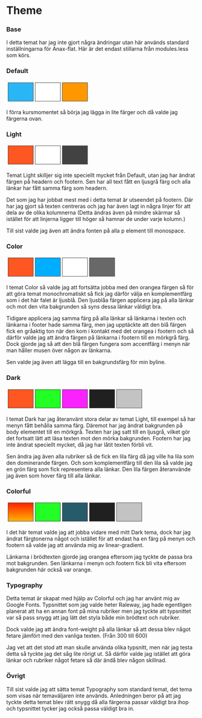 Theme
==============================================
<h3>Base</h3>
I detta temat har jag inte gjort några ändringar utan här används standard inställningarna för Anax-flat. Här är det endast stillarna från modules.less som körs.

<h3>Default</h3>

<table style="border-spacing: 4px; border-collapse: separate">
    <tbody>
        <tr>
            <td style="height: 50px; width: 50px; border: 1px solid #454545; background-color: #29b6f6"></td>
            <td style="height: 50px; width: 50px; border: 1px solid #454545; background-color: #fff"></td>
            <td style="height: 50px; width: 50px; border: 1px solid #454545; background-color: #ff9800"></td>
        </tr>
    </tbody>
</table>

I förra kursmomentet så börja jag lägga in lite färger och då valde jag färgerna ovan.

<h3>Light</h3>

<table style="border-spacing: 4px; border-collapse: separate">
    <tbody>
        <tr>
            <td style="height: 50px; width: 50px; border: 1px solid #454545; background-color: #FF5722"></td>
            <td style="height: 50px; width: 50px; border: 1px solid #454545; background-color: #fff"></td>
            <td style="height: 50px; width: 50px; border: 1px solid #454545; background-color: #424242"></td>
        </tr>
    </tbody>
</table>

Temat Light skilljer sig inte speciellt mycket från Default, utan jag har ändrat färgen på headern och footern. Sen har all text fått en ljusgrå färg och alla länkar har fått samma färg som headern.

Det som jag har jobbat mest med i detta temat är utseendet på footern. Där har jag gjort så texten centreras och jag har även lagt in några linjer för att dela av de olika kolumnerna (Detta ändras även på mindre skärmar så istället för att linjerna ligger till höger så hamnar de under varje kolumn.)

Till sist valde jag även att ändra fonten på alla p element till monospace.

<h3>Color</h3>

<table style="border-spacing: 4px; border-collapse: separate">
    <tbody>
        <tr>
            <td style="height: 50px; width: 50px; border: 1px solid #454545; background-color: #FF5722"></td>
            <td style="height: 50px; width: 50px; border: 1px solid #454545; background-color: #00AEFF"></td>
            <td style="height: 50px; width: 50px; border: 1px solid #454545; background-color: #fff"></td>
            <td style="height: 50px; width: 50px; border: 1px solid #454545; background-color: #686868"></td>
        </tr>
    </tbody>
</table>

I temat Color så valde jag att fortsätta jobba med den orangea färgen så för att göra temat monochromatiskt så fick jag därför välja en komplementfärg som i det här falet är ljusblå. Den ljusblåa färgen applicera jag på alla länkar och mot den vita bakgrunden så syns dessa länkar väldigt bra.

Tidigare applicera jag samma färg på alla länkar så länkarna i texten och länkarna i footer hade samma färg, men jag upptäckte att den blå färgen fick en gråaktig ton när den kom i kontakt med det orangea i footern och så därför valde jag att ändra färgen på länkarna i footern till en mörkgrå färg. Dock gjorde jag så att den blå färgen fungera som accentfärg i menyn när man håller musen över någon av länkarna.

Sen valde jag även att lägga till en bakgrundsfärg för min byline.

<h3>Dark</h3>

<table style="border-spacing: 4px; border-collapse: separate">
    <tbody>
        <tr>
            <td style="height: 50px; width: 50px; border: 1px solid #454545; background-color: #FF5722"></td>
            <td style="height: 50px; width: 50px; border: 1px solid #454545; background-color: #22FF25"></td>
            <td style="height: 50px; width: 50px; border: 1px solid #454545; background-color: #FA22FF"></td>
            <td style="height: 50px; width: 50px; border: 1px solid #454545; background-color: #202020"></td>
            <td style="height: 50px; width: 50px; border: 1px solid #454545; background-color: #C3C3C3"></td>
        </tr>
    </tbody>
</table>

I temat Dark har jag återanvänt stora delar av temat Light, till exempel så har menyn fått behålla samma färg. Däremot har jag ändrat bakgrunden på body elementet till en mörkgrå. Texten har jag satt till en ljusgrå, vilket gör det fortsatt lätt att läsa texten mot den mörka bakgrunden. Footern har jag inte ändrat speciellt mycket, då jag har låtit texten förbli vit.

Sen ändra jag även alla rubriker så de fick en lila färg då jag ville ha lila som den dominerande färgen. Och som komplementfärg till den lila så valde jag en grön färg som fick representera alla länkar. Den lila färgen återanvände jag även som hover färg till alla länkar.

<h3>Colorful</h3>

<table style="border-spacing: 4px; border-collapse: separate">
    <tbody>
        <tr>
            <td style="height: 50px; width: 50px; border: 1px solid #454545; background: linear-gradient(to bottom,#F20,#FFB200);"></td>
            <td style="height: 50px; width: 50px; border: 1px solid #454545; background-color: #22FF25"></td>
            <td style="height: 50px; width: 50px; border: 1px solid #454545; background-color: #265B6A"></td>
            <td style="height: 50px; width: 50px; border: 1px solid #454545; background-color: #202020"></td>
            <td style="height: 50px; width: 50px; border: 1px solid #454545; background-color: #C3C3C3"></td>
        </tr>
    </tbody>
</table>

I det här temat valde jag att jobba vidare med mitt Dark tema, dock har jag ändrat färgtonerna något och istället för att endast ha en färg på menyn och footern så valde jag att använda mig av linear-gradient.

Länkarna i brödtexten gjorde jag orangea eftersom jag tyckte de passa bra mot bakgrunden. Sen länkarna i menyn och footern fick bli vita eftersom bakgrunden här också var orange.

<h3>Typography</h3>

Detta temat är skapat med hjälp av Colorful och jag har använt mig av Google Fonts. Typsnittet som jag valde heter Raleway, jag hade egentligen planerat att ha en annan font på mina rubriker men jag tyckte att typsnittet var så pass snygg att jag lätt det styla både min brödtext och rubriker.

Dock valde jag att ändra font-weight på alla länkar så att dessa blev något fetare jämfört med den vanliga texten. (Från 300 till 600)

Jag vet att det stod att man skulle använda olika typsnitt, men när jag testa detta så tyckte jag det såg lite rörigt ut. Så därför valde jag istället att göra länkar och rubriker något fetare så där ändå blev någon skillnad.

<h3>Övrigt</h3>

Till sist valde jag att sätta temat Typography som standard temat, det tema som visas när temaväljaren inte används. Anledningen beror på att jag tyckte detta temat blev rätt snygg då alla färgerna passar väldigt bra ihop och typsnittet tycker jag också passa väldigt bra in.
